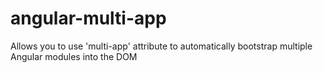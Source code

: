# angular-multi-app
Allows you to use 'multi-app' attribute to automatically bootstrap multiple Angular modules into the DOM
